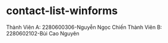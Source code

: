 # contact-list-winforms
Thành Viên A: 2280600306-Nguyễn Ngọc Chiến
Thành Viên B: 2280602102-Bùi Cao Nguyên